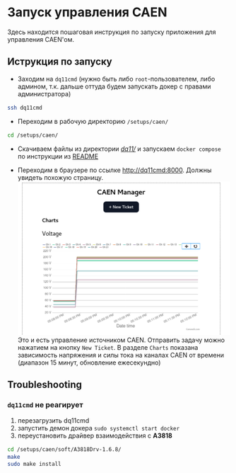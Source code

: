 # Запуск управления CAEN

Здесь находится пошаговая инструкция по запуску приложения для управления CAEN'ом.

## Иструкция по запуску
* Заходим на `dq11cmd` (нужно быть либо `root`-пользователем, либо админом, т.к. дальше оттуда будем запускать докер с правами администратора)
```bash
ssh dq11cmd
```
* Переходим в рабочую директорию `/setups/caen/`
```bash
cd /setups/caen/
```
* Скачиваем файлы из директории [*dq11/*](../dq11/)
и запускаем `docker compose` по инструкции из [README](../dq11/README.md)

* Переходим в браузере по ссылке [http://dq11cmd:8000](http://dq11cmd:8000). Должны увидеть похожую страницу. 
![webservice screen](../assets/webscreen.png)
Это и есть управление источником CAEN. Отправить задачу можно нажатием на кнопку `New Ticket`. В разделе `Charts` показана зависимость напряжения и силы тока на каналах CAEN от времени (диапазон 15 минут, обновление ежесекундно)

## Troubleshooting

### `dq11cmd` не реагирует
1. перезагрузить dq11cmd
1. запустить демон докера `sudo systemctl start docker`
1. переустановить драйвер взаимодействия с **A3818**
  ```bash
  cd /setups/caen/soft/A3818Drv-1.6.8/
  make
  sudo make install 
  ```